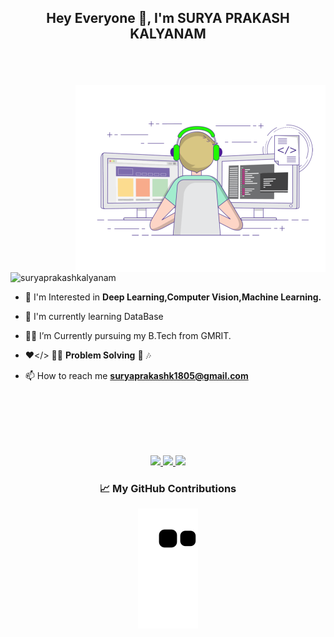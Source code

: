 <h2 align="center">Hey Everyone 👋, I'm SURYA PRAKASH KALYANAM</h2>
<br><br><br>
<img align="right" alt="Coding" width="400" src="https://raw.githubusercontent.com/devSouvik/devSouvik/master/gif3.gif">

<p align="left"> <img src="https://komarev.com/ghpvc/?username=suryaprakashkalyanam&label=Profile%20views&color=0e75b6&style=flat" alt="suryaprakashkalyanam" /> </p>

- 🔭 I'm Interested in **Deep Learning,Computer Vision,Machine Learning.**

- 🌱 I'm currently learning DataBase

- 😶‍🌫️ I’m Currently pursuing my B.Tech from GMRIT.

- ❤️</> 🧑‍💻 **Problem Solving** 🧠 🎶

- 📫 How to reach me **suryaprakashk1805@gmail.com**





<br><br><br><br><br>
<div align="center" >
<a  href="https://github.com/suryaprakashkalyanam">

<img src="https://raw.githubusercontent.com/suryaprakashkalyanam/profile-summary-cards/master/profile-summary-card-output/nord_dark/3-stats.svg" width="32.5%">
<img src="https://raw.githubusercontent.com/suryaprakashkalyanam/profile-summary-cards/master/profile-summary-card-output/nord_dark/1-repos-per-language.svg" width="32.5%">
<img src="https://raw.githubusercontent.com/suryaprakashkalyanam/profile-summary-cards/master/profile-summary-card-output/nord_dark/2-most-commit-language.svg" width="32.5%">

</a>

### 📈 My GitHub Contributions
![Snake animation](https://github.com/suryaprakashkalyanam/suryaprakashkalyanam/blob/output/github-contribution-grid-snake.svg)
